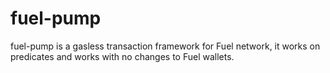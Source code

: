 # fuel-pump

fuel-pump is a gasless transaction framework for Fuel network, it works on predicates and works with no changes to Fuel wallets.